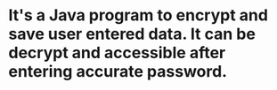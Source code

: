 # It's a Java program to encrypt and save user entered data. It can be decrypt and accessible after entering accurate password.
